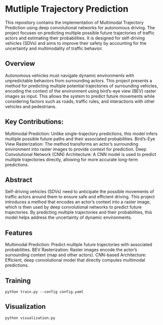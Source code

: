 # Mutliple Trajectory Prediction


This repository contains the implementation of Multimodal Trajectory Prediction using deep convolutional networks for autonomous driving. The project focuses on predicting multiple possible future trajectories of traffic actors and estimating their probabilities. It is designed for self-driving vehicles (SDVs) and aims to improve their safety by accounting for the uncertainty and multimodality of traffic behavior.

## Overview

Autonomous vehicles must navigate dynamic environments with unpredictable behaviors from surrounding actors. This project presents a method for predicting multiple potential trajectories of surrounding vehicles, encoding the context of the environment using bird’s-eye view (BEV) raster images as input. This allows the system to predict future movements while considering factors such as roads, traffic rules, and interactions with other vehicles and pedestrians.

## Key Contributions:

Multimodal Prediction: Unlike single-trajectory predictions, this model infers multiple possible future paths and their associated probabilities.
Bird’s-Eye View Rasterization: The method transforms an actor’s surrounding environment into raster images to provide context for prediction.
Deep Convolutional Network (CNN) Architecture: A CNN model is used to predict multiple trajectories directly, allowing for more accurate long-term predictions.

## Abstract
Self-driving vehicles (SDVs) need to anticipate the possible movements of traffic actors around them to ensure safe and efficient driving. This project introduces a method that encodes an actor’s context into a raster image, which is then used by deep convolutional networks to predict future trajectories. By predicting multiple trajectories and their probabilities, this model helps address the uncertainty of dynamic environments.

## Features
Multimodal Prediction: Predict multiple future trajectories with associated probabilities.
BEV Rasterization: Raster images encode the actor’s surrounding context (map and other actors).
CNN-based Architecture: Efficient, deep convolutional model that directly computes multimodal predictions.

## Training

` python train.py --config config.yaml
`

## Visualization
`
python visualization.py
`

